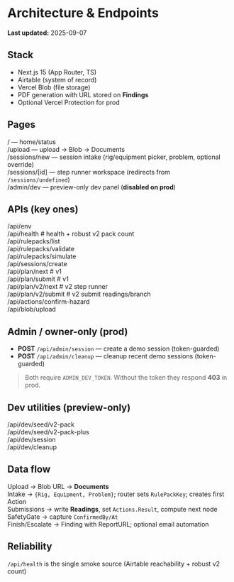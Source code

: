 # Architecture & Endpoints
**Last updated:** 2025-09-07

## Stack
- Next.js 15 (App Router, TS)
- Airtable (system of record)
- Vercel Blob (file storage)
- PDF generation with URL stored on **Findings**
- Optional Vercel Protection for prod

## Pages
/               — home/status  
/upload         — upload → Blob → Documents  
/sessions/new   — session intake (rig/equipment picker, problem, optional override)  
/sessions/[id]  — step runner workspace (redirects from `/sessions/undefined`)  
/admin/dev      — preview-only dev panel (**disabled on prod**)

## APIs (key ones)
/api/env  
/api/health                       # health + robust v2 pack count  
/api/rulepacks/list  
/api/rulepacks/validate  
/api/rulepacks/simulate  
/api/sessions/create  
/api/plan/next                    # v1  
/api/plan/submit                  # v1  
/api/plan/v2/next                 # v2 step runner  
/api/plan/v2/submit               # v2 submit readings/branch  
/api/actions/confirm-hazard  
/api/blob/upload

## Admin / owner-only (prod)
- **POST** `/api/admin/session`  — create a demo session (token-guarded)
- **POST** `/api/admin/cleanup`  — cleanup recent demo sessions (token-guarded)
> Both require `ADMIN_DEV_TOKEN`. Without the token they respond **403** in prod.

## Dev utilities (preview-only)
/api/dev/seed/v2-pack  
/api/dev/seed/v2-pack-plus  
/api/dev/session  
/api/dev/cleanup

## Data flow
Upload → Blob URL → **Documents**  
Intake → `{Rig, Equipment, Problem}`; router sets `RulePackKey`; creates first Action  
Submissions → write **Readings**, set `Actions.Result`, compute next node  
SafetyGate → capture `ConfirmedBy/At`  
Finish/Escalate → Finding with ReportURL; optional email automation

## Reliability
`/api/health` is the single smoke source (Airtable reachability + robust v2 count)